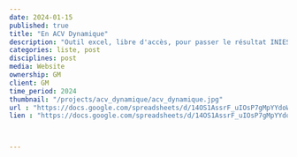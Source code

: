 ```yaml
---
date: 2024-01-15
published: true
title: "En ACV Dynamique"
description: "Outil excel, libre d'accès, pour passer le résultat INIES en ACV dynamique"
categories: liste, post
disciplines: post
media: Website
ownership: GM
client: GM
time_period: 2024
thumbnail: "/projects/acv_dynamique/acv_dynamique.jpg"
url : "https://docs.google.com/spreadsheets/d/14OS1AssrF_uIOsP7gMpYYdoWmownFlBY/edit?usp=sharing&ouid=114621788229724270359&rtpof=true&sd=true"
lien : "https://docs.google.com/spreadsheets/d/14OS1AssrF_uIOsP7gMpYYdoWmownFlBY/edit?usp=sharing&ouid=114621788229724270359&rtpof=true&sd=true"



---
```

